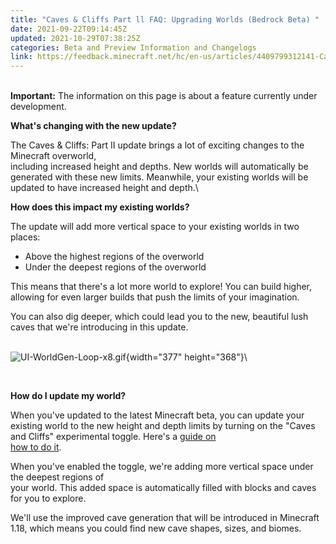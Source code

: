 ```yaml
---
title: "Caves & Cliffs Part ll FAQ: Upgrading Worlds (Bedrock Beta) "
date: 2021-09-22T09:14:45Z
updated: 2021-10-29T07:38:25Z
categories: Beta and Preview Information and Changelogs
link: https://feedback.minecraft.net/hc/en-us/articles/4409799312141-Caves-Cliffs-Part-ll-FAQ-Upgrading-Worlds-Bedrock-Beta-
---
```


\
**Important:** The information on this page is about a feature currently under development.

**What's changing with the new update?**

The Caves & Cliffs: Part II update brings a lot of exciting changes to the Minecraft overworld, \
including increased height and depths. New worlds will automatically be generated with these new limits. Meanwhile, your existing worlds will be updated to have increased height and depth.\

**How does this impact my existing worlds?**

The update will add more vertical space to your existing worlds in two places:

-   Above the highest regions of the overworld
-   Under the deepest regions of the overworld

This means that there's a lot more world to explore! You can build higher, allowing for even larger builds that push the limits of your imagination.

You can also dig deeper, which could lead you to the new, beautiful lush caves that we're introducing in this update.

\
![UI-WorldGen-Loop-x8.gif](https://feedback.minecraft.net/hc/article_attachments/4412280142733/UI-WorldGen-Loop-x8.gif){width="377" height="368"}\

 

**How do I update my world?**

When you've updated to the latest Minecraft beta, you can update your existing world to the new height and depth limits by turning on the "Caves and Cliffs" experimental toggle. Here's a [guide on](https://feedback.minecraft.net/hc/en-us/articles/4402614714509-Caves-Cliffs-Experimental-Features-Toggle-for-Minecraft-Bedrock-Edition) \
[how to do it](https://feedback.minecraft.net/hc/en-us/articles/4402614714509-Caves-Cliffs-Experimental-Features-Toggle-for-Minecraft-Bedrock-Edition).

When you've enabled the toggle, we're adding more vertical space under the deepest regions of\
your world. This added space is automatically filled with blocks and caves for you to explore.

We'll use the improved cave generation that will be introduced in Minecraft 1.18, which means you could find new cave shapes, sizes, and biomes.
